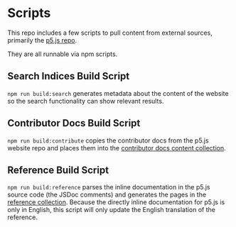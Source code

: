 # Scripts

This repo includes a few scripts to pull content from external sources, primarily the [p5.js repo](https://github.com/processing/p5.js).

They are all runnable via npm scripts.

## Search Indices Build Script

`npm run build:search` generates metadata about the content of the website so the search functionality can show relevant results.

## Contributor Docs Build Script

`npm run build:contribute` copies the contributor docs from the p5.js website repo and places them into the [contributor docs content collection](/src/content/contributor-docs).

## Reference Build Script

`npm run build:reference` parses the inline documentation in the p5.js source code (the JSDoc comments) and generates the pages in the [reference collection](/src/content/reference). Because the directly inline documentation for p5.js is only in English, this script will only update the English translation of the reference.
